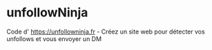 # unfollowNinja
Code d' https://unfollowninja.fr - Créez un site web pour détecter vos unfollows et vous envoyer un DM

